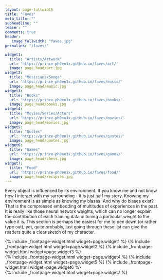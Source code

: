 ```yaml
---
layout: page-fullwidth
title: "Faves"
meta_title: ""
subheadline: ""
teaser: ""
comments: true
header:
   image_fullwidth: "faves.jpg"
permalink: "/faves/"

widget1:
  title: "Artists/Artwork"
  url: 'https://prince-ph0en1x.github.io/faves/art/'
  image: page_head/art.jpg
widget2:
  title: "Musicians/Songs"
  url: 'https://prince-ph0en1x.github.io/faves/music/'
  image: page_head/music.jpg
widget3:
  title: "Books"
  url: 'https://prince-ph0en1x.github.io/faves/books/'
  image: page_head/books.jpg
widget4:
  title: "Movies/Series/Actors"
  url: 'https://prince-ph0en1x.github.io/faves/movies/'
  image: page_head/movies.jpg
widget5:
  title: "Quotes"
  url: 'https://prince-ph0en1x.github.io/faves/quotes/'
  image: page_head/quotes.jpg
widget6:
  title: "Games"
  url: 'https://prince-ph0en1x.github.io/faves/games/'
  image: page_head/chess.jpg
widget7:
  title: "Food"
  url: 'https://prince-ph0en1x.github.io/faves/food/'
  image: page_head/recipies.jpg
---
```


Every object is influenced by its environment. If you know me and not know how I interact with my surrounding - it is just half my story. Knowing my environment is as simple as knowing my biases. And why do biases exist? That is the compressed embedding of multitudes of experiences in the past. It is really like those neural network weights, which can no longer explain the contribution of each training data in tuning a particular weight to the value it is. This section is perhaps the easiest for me to pen down (or rather type out), yet, quite probably, just going through these list can give the readers quite a clear sketch of my character.

<div class="row t60">
	{% include _frontpage-widget.html widget=page.widget1 %}
	{% include _frontpage-widget.html widget=page.widget2 %}
	{% include _frontpage-widget.html widget=page.widget3 %}
</div>

<div class="row t60">
	{% include _frontpage-widget.html widget=page.widget4 %}
	{% include _frontpage-widget.html widget=page.widget5 %}
	{% include _frontpage-widget.html widget=page.widget6 %}
</div>

<div class="row t60">
	{% include _frontpage-widget.html widget=page.widget7 %}
</div>
